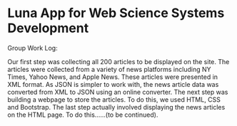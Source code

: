 # Luna App for Web Science Systems Development

Group Work Log: 

Our first step was collecting all 200 articles to be displayed on the site.  The articles were collected from a variety of news platforms including NY Times, Yahoo News, and Apple News. These articles were presented in XML format. As JSON is simpler to work with, the news article data was converted from XML to JSON using an online converter. The next step was building a webpage to store the articles. To do this, we used HTML, CSS and Bootstrap.  The last step actually involved displaying the news articles on the HTML page. To do this…...(to be continued). 

